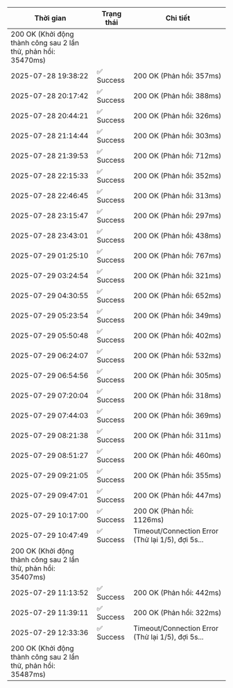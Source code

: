 | Thời gian | Trạng thái | Chi tiết |
|---|---|---|
200 OK (Khởi động thành công sau 2 lần thử, phản hồi: 35470ms) |
| 2025-07-28 19:38:22 | ✅ Success | 200 OK (Phản hồi: 357ms) |
| 2025-07-28 20:17:42 | ✅ Success | 200 OK (Phản hồi: 388ms) |
| 2025-07-28 20:44:21 | ✅ Success | 200 OK (Phản hồi: 326ms) |
| 2025-07-28 21:14:44 | ✅ Success | 200 OK (Phản hồi: 303ms) |
| 2025-07-28 21:39:53 | ✅ Success | 200 OK (Phản hồi: 712ms) |
| 2025-07-28 22:15:33 | ✅ Success | 200 OK (Phản hồi: 352ms) |
| 2025-07-28 22:46:45 | ✅ Success | 200 OK (Phản hồi: 313ms) |
| 2025-07-28 23:15:47 | ✅ Success | 200 OK (Phản hồi: 297ms) |
| 2025-07-28 23:43:01 | ✅ Success | 200 OK (Phản hồi: 438ms) |
| 2025-07-29 01:25:10 | ✅ Success | 200 OK (Phản hồi: 767ms) |
| 2025-07-29 03:24:54 | ✅ Success | 200 OK (Phản hồi: 321ms) |
| 2025-07-29 04:30:55 | ✅ Success | 200 OK (Phản hồi: 652ms) |
| 2025-07-29 05:23:54 | ✅ Success | 200 OK (Phản hồi: 349ms) |
| 2025-07-29 05:50:48 | ✅ Success | 200 OK (Phản hồi: 402ms) |
| 2025-07-29 06:24:07 | ✅ Success | 200 OK (Phản hồi: 532ms) |
| 2025-07-29 06:54:56 | ✅ Success | 200 OK (Phản hồi: 305ms) |
| 2025-07-29 07:20:04 | ✅ Success | 200 OK (Phản hồi: 318ms) |
| 2025-07-29 07:44:03 | ✅ Success | 200 OK (Phản hồi: 369ms) |
| 2025-07-29 08:21:38 | ✅ Success | 200 OK (Phản hồi: 311ms) |
| 2025-07-29 08:51:27 | ✅ Success | 200 OK (Phản hồi: 460ms) |
| 2025-07-29 09:21:05 | ✅ Success | 200 OK (Phản hồi: 355ms) |
| 2025-07-29 09:47:01 | ✅ Success | 200 OK (Phản hồi: 447ms) |
| 2025-07-29 10:17:00 | ✅ Success | 200 OK (Phản hồi: 1126ms) |
| 2025-07-29 10:47:49 | ✅ Success | Timeout/Connection Error (Thử lại 1/5), đợi 5s...
200 OK (Khởi động thành công sau 2 lần thử, phản hồi: 35407ms) |
| 2025-07-29 11:13:52 | ✅ Success | 200 OK (Phản hồi: 442ms) |
| 2025-07-29 11:39:11 | ✅ Success | 200 OK (Phản hồi: 322ms) |
| 2025-07-29 12:33:36 | ✅ Success | Timeout/Connection Error (Thử lại 1/5), đợi 5s...
200 OK (Khởi động thành công sau 2 lần thử, phản hồi: 35487ms) |
